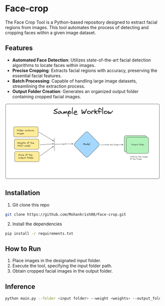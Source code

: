 # Face-crop

The Face Crop Tool is a Python-based repository designed to extract facial regions from images. This tool automates the process of detecting and cropping faces within a given image dataset.

## Features
- **Automated Face Detection**: Utilizes state-of-the-art facial detection algorithms to locate faces within images.
- **Precise Cropping**: Extracts facial regions with accuracy, preserving the essential facial features.
- **Batch Processing**: Capable of handling large image datasets, streamlining the extraction process.
- **Output Folder Creation**: Generates an organized output folder containing cropped facial images.

![](assets/Face-crop.png)

## Installation 

1. Git clone this repo 
```bash
git clone https://github.com/Mohankrish08/Face-crop.git
```
2. Install the dependencies
```bash
pip install -r requirements.txt
```

## How to Run

1. Place images in the designated input folder.
2. Execute the tool, specifying the input folder path.
3. Obtain cropped facial images in the output folder.

## Inference 

```bash
python main.py --folder <input folder> --weight <weights> --output_folder <name of the output folder>
```
